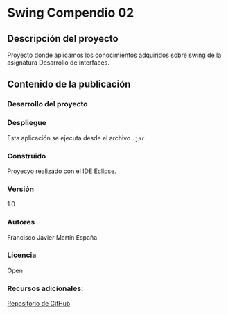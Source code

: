 # Swing Compendio 02

## Descripción del proyecto

Proyecto donde aplicamos los conocimientos adquiridos sobre swing de la asignatura Desarrollo de interfaces.

## Contenido de la publicación

### Desarrollo del proyecto

### Despliegue

Esta aplicación se ejecuta desde el archivo `.jar`

### Construido

Proyecyo realizado con  el IDE Eclipse.

### Versión

1.0

### Autores

Francisco Javier Martín España

### Licencia

Open

### Recursos adicionales:

[Repositorio de GitHub](https://github.com/fjmaresp461/Swing_P02_compendio)